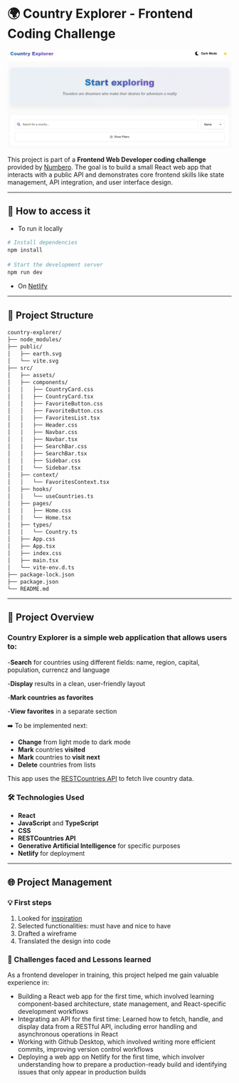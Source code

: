 # 🌍 Country Explorer - Frontend Coding Challenge

![Country Explorer Web App](./src/imgs/countryexplorer.png)

This project is part of a **Frontend Web Developer coding challenge** provided by [Numbero](https://www.numbero.de/). The goal is to build a small React web app that interacts with a public API and demonstrates core frontend skills like state management, API integration, and user interface design.

---

## 🔧 How to access it

- To run it locally

```bash
# Install dependencies
npm install

# Start the development server
npm run dev
```

- On [Netlify](https://country-explorer-webapp.netlify.app/)

---

## 📁 Project Structure

```
country-explorer/
├── node_modules/
├── public/
│   ├── earth.svg
│   └── vite.svg
├── src/
│   ├── assets/
│   ├── components/
│   │   ├── CountryCard.css
│   │   ├── CountryCard.tsx
│   │   ├── FavoriteButton.css
│   │   ├── FavoriteButton.css
│   │   ├── FavoritesList.tsx
│   │   ├── Header.css
│   │   ├── Navbar.css
│   │   ├── Navbar.tsx
│   │   ├── SearchBar.css
│   │   ├── SearchBar.tsx
│   │   ├── Sidebar.css
│   │   └── Sidebar.tsx
│   ├── context/
│   │   └── FavoritesContext.tsx
│   ├── hooks/
│   │   └── useCountries.ts
│   ├── pages/
│   │   ├── Home.css
│   │   └── Home.tsx
│   ├── types/
│   │   └── Country.ts
│   ├── App.css
│   ├── App.tsx
│   ├── index.css
│   ├── main.tsx
│   └── vite-env.d.ts
├── package-lock.json
├── package.json
└── README.md
```

---

## 🚀 Project Overview

### **Country Explorer** is a simple web application that allows users to:

-**Search** for countries using different fields: name, region, capital, population, currencz and language

-**Display** results in a clean, user-friendly layout

-**Mark countries as favorites**

-**View favorites** in a separate section

➡️ To be implemented next:

- **Change** from light mode to dark mode
- **Mark** countries **visited**
- **Mark** countries to **visit next**
- **Delete** countries from lists

This app uses the [RESTCountries API](https://restcountries.com/) to fetch live country data.

### 🛠️ Technologies Used

- **React**
- **JavaScript** and **TypeScript**
- **CSS**
- **RESTCountries API**
- **Generative Artificial Intelligence** for specific purposes
- **Netlify** for deployment

---

## 🌐 Project Management

### 💡 First steps

1. Looked for [inspiration](https://countries.petethompson.net/)
2. Selected functionalities: must have and nice to have
3. Drafted a wireframe
4. Translated the design into code

### 🎯 Challenges faced and Lessons learned

As a frontend developer in training, this project helped me gain valuable experience in:

- Building a React web app for the first time, which involved learning component-based architecture, state management, and React-specific development workflows
- Integrating an API for the first time: Learned how to fetch, handle, and display data from a RESTful API, including error handling and asynchronous operations in React
- Working with Github Desktop, which involved writing more efficient commits, improving version control workflows
- Deploying a web app on Netlify for the first time, which involver understanding how to prepare a production-ready build and identifying issues that only appear in production builds
